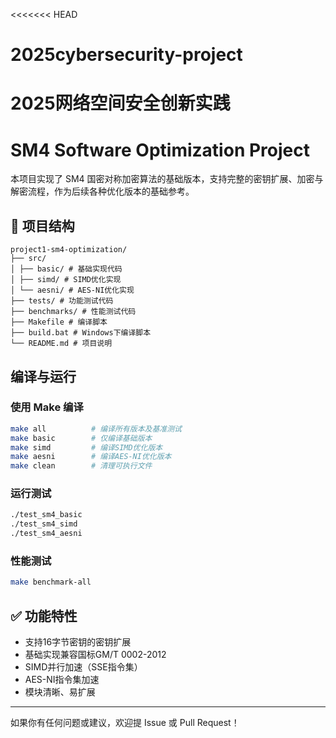<<<<<<< HEAD
# 2025cybersecurity-project
2025网络空间安全创新实践
=======
# SM4 Software Optimization Project

本项目实现了 SM4 国密对称加密算法的基础版本，支持完整的密钥扩展、加密与解密流程，作为后续各种优化版本的基础参考。

## 📁 项目结构
```
project1-sm4-optimization/
├── src/
│ ├── basic/ # 基础实现代码
│ ├── simd/ # SIMD优化实现
│ └── aesni/ # AES-NI优化实现
├── tests/ # 功能测试代码
├── benchmarks/ # 性能测试代码
├── Makefile # 编译脚本
├── build.bat # Windows下编译脚本
└── README.md # 项目说明
```

## 编译与运行

### 使用 Make 编译

```bash
make all          # 编译所有版本及基准测试
make basic        # 仅编译基础版本
make simd         # 编译SIMD优化版本
make aesni        # 编译AES-NI优化版本
make clean        # 清理可执行文件
```

### 运行测试
```bash
./test_sm4_basic
./test_sm4_simd
./test_sm4_aesni
```

### 性能测试
```bash
make benchmark-all
```

## ✅ 功能特性
- 支持16字节密钥的密钥扩展
- 基础实现兼容国标GM/T 0002-2012
- SIMD并行加速（SSE指令集）
- AES-NI指令集加速
- 模块清晰、易扩展

---

如果你有任何问题或建议，欢迎提 Issue 或 Pull Request！
